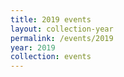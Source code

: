 ```yaml
---
title: 2019 events
layout: collection-year
permalink: /events/2019
year: 2019
collection: events
---
```


